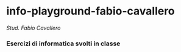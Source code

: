 # info-playground-fabio-cavallero

_Stud. Fabio Cavallero_

### Esercizi di informatica svolti in classe
